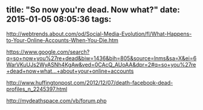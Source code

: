 title: "So now you're dead. Now what?"
date: 2015-01-05 08:05:36
tags:
---


http://webtrends.about.com/od/Social-Media-Evolution/fl/What-Happens-to-Your-Online-Accounts-When-You-Die.htm

https://www.google.com/search?q=so+now+you%27re+dead&biw=1436&bih=805&source=lnms&sa=X&ei=6WarVKuUJs2WyASNh4KgAw&ved=0CAcQ_AUoAA&dpr=2#q=so+you%27re+dead+now+what...+about+your+online+accounts

http://www.huffingtonpost.com/2012/12/07/death-facebook-dead-profiles_n_2245397.html

http://mydeathspace.com/vb/forum.php


